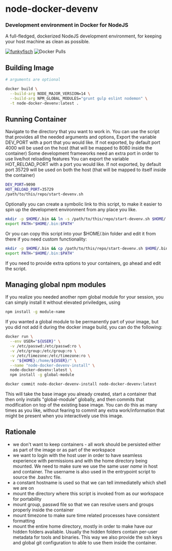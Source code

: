 # node-docker-devenv

### Development environment in Docker for NodeJS
A full-fledged, dockerized NodeJS development environment, for keeping your
host machine as clean as possible.

[![funkyfisch](https://circleci.com/gh/funkyfisch/node-docker-devenv.svg?style=shield)](https://circleci.com/gh/funkyfisch/node-docker-devenv?branch=master)
![Docker Pulls](https://img.shields.io/docker/pulls/funkyfisch/node-docker-devenv)

## Building Image
```bash
# arguments are optional

docker build \
  --build-arg NODE_MAJOR_VERSION=14 \
  --build-arg NPM_GLOBAL_MODULES="grunt gulp eslint nodemon" \
  -t node-docker-devenv:latest .
```

## Running Container

Navigate to the directory that you want to work in.
You can use the script that provides all the needed arguments and options,
Export the variable DEV_PORT with a port that you would like. If not exported,
by default port 4000 will be used on the host (that will be mapped to 8080 inside the container)
Some development frameworks need an extra port in order to use live/hot reloading features
You can export the variable HOT_RELOAD_PORT with a port you would like. If not exported,
by default port 35729 will be used on both the host (that will be mapped to itself inside the
container)

```bash
DEV_PORT=9090
HOT_RELOAD_PORT=35729
/path/to/this/repo/start-devenv.sh
```

Optionally you can create a symbolic link to this script, to make it easier to spin up the
development environment from any place you like.

```bash
mkdir -p $HOME/.bin && ln -s /path/to/this/repo/start-devenv.sh $HOME/.bin/nodejs-devenv
export PATH="$HOME/.bin:$PATH"
```

Or you can copy this script into your $HOME/.bin folder and edit it from there if you need custom
functionality:

```bash
mkdir -p $HOME/.bin && cp /path/to/this/repo/start-devenv.sh $HOME/.bin/nodejs-devenv
export PATH="$HOME/.bin:$PATH"
```

If you need to provide extra options to your containers, go ahead and edit the script.

## Managing global npm modules

If you realize you needed another npm global module for your session, you can simply install it
without elevated priviledges, using

```bash
npm install -g module-name
```

If you wanted a global module to be permanently part of your image, but you did not add it during
the docker image build, you can do the following:

```bash
docker run \
  --env USER="${USER}" \
  -v /etc/passwd:/etc/passwd:ro \
  -v /etc/group:/etc/group:ro \
  -v /etc/timezone:/etc/timezone:ro \
  -v "${HOME}:/home/${USER}/" \
  --name "node-docker-devenv-install" \
  node-docker-devenv:latest \
  npm install -g global-module

docker commit node-docker-devenv-install node-docker-devenv:latest
```

This will take the base image you already created, start a container that then only installs
"global-module" globally, and then commits that modification on top of the existing base image.
You can do this as many times as you like, without fearing to commit any extra work/information
that might be present when you interactively use this image.


## Rationale

 * we don't want to keep containers - all work should be persisted either as part of the image or as
 part of the workspace
 * we want to login with the host user in order to have seamless experience with permissions and with the home directory being mounted. We need to make sure we use the same user *name* in host and container.
 The username is also used in the entrypoint script to source the .bashrc file.
 * a constant hostname is used so that we can tell immediatelly which shell we are on
 * mount the directory where this script is invoked from as our workspace for portability
 * mount group, passwd file so that we can resolve users and groups properly inside the container
 * mount timezone to make sure time related processes have consistent formatting
 * mount the entire home directory, mostly in order to make have our hidden folders available. Usually the hidden folders contain per-user metadata for tools and binaries. This way we also provide the ssh keys and global git configuration to able to use them inside the container.

